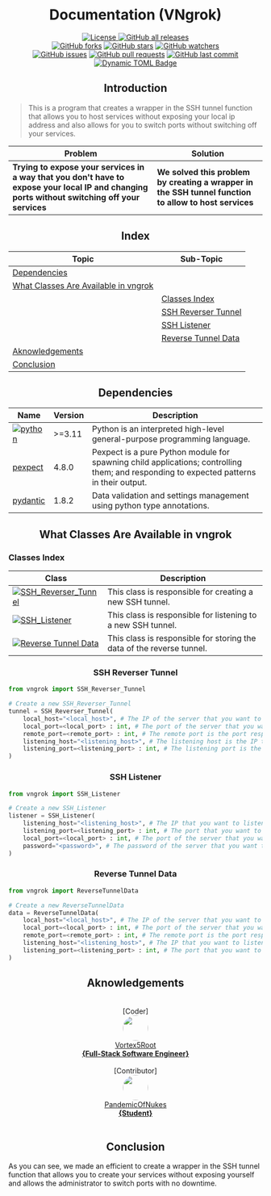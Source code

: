 <h1 align="center"> Documentation (VNgrok) </h1>
<p align="center">
    <a href="https://github.com/Vortex5Root/VNgrok/blob/master/LICENSE"><img src="https://img.shields.io/github/license/Vortex5Root/VNgrok.svg" alt="License">
    <a href="https://github.com/Vortex5Root/VNgrok/releases"><img src="https://img.shields.io/github/downloads/Vortex5Root/VNgrok/total.svg" alt="GitHub all releases"></a><br>
    <a href="https://github.com/Vortex5Root/VNgrok/network"><img src="https://img.shields.io/github/forks/Vortex5Root/VNgrok.svg" alt="GitHub forks"></a>
    <a href="https://github.com/Vortex5Root/VNgrok/stargazers"><img src="https://img.shields.io/github/stars/Vortex5Root/VNgrok.svg" alt="GitHub stars"></a>
    <a href="https://github.com/Vortex5Root/VNgrok/watchers"><img src="https://img.shields.io/github/watchers/Vortex5Root/VNgrok.svg" alt="GitHub watchers"></a><br>
    <a href="https://github.com/Vortex5Root/VNgrok/issues"><img src="https://img.shields.io/github/issues/Vortex5Root/VNgrok.svg" alt="GitHub issues"></a>
    <a href="https://github.com/Vortex5Root/VNgrok/pulls"><img src="https://img.shields.io/github/issues-pr/Vortex5Root/VNgrok.svg" alt="GitHub pull requests"></a>
    <a href="https://github.com/Vortex5Root/VNgrok/commits/master"><img src="https://img.shields.io/github/last-commit/Vortex5Root/VNgrok.svg" alt="GitHub last commit"></a><br>
    <a href="https://github.com/Daisie-Bell/svaeva-sdkreleases"><img alt="Dynamic TOML Badge" src="https://img.shields.io/badge/dynamic/toml?url=https%3A%2F%2Fraw.githubusercontent.com%2FVortex5Root%2FVNgrok%2Fmain%2Fpyproject.toml&query=%24.tool.poetry.version&style=for-the-badge&logo=data%3Aimage%2Fpng%3Bbase64%2CiVBORw0KGgoAAAANSUhEUgAAAQAAAAEACAMAAABrrFhUAAAC%2BlBMVEUAAACWXjexgE61gk%2B9hkrepmueZzvipmmWYjmzgVCYZDrfp2yUYDmodkWWYTjepWuVYTiWYjmXYjnepmvfp2u1gU%2FfqG3orW%2BZZTvepmvepWvfpmvepmviqmnyyJXepmvdpWzepWuWYjizglDepmuWYjjepWvfpmvfpmu0glDhpWuygk%2BZZTvdpmuyglCzgVDepWyVYTjepmyzglCWYjiVYTiWYjiWYji0glDjo2qzgU%2BYXjanc0WygVH72KjepWvepWvepmuzglCVYjjepWzepWuzgVHepWvepmuWYTiWYTi3gU%2FgpWyWYTe4g1Cygk6VYzWcZTuzgVDepWyzglDepmuVYTizgVDdpWuVYTjzy5eVYTjzy5ffpmu0glC0glDfpmuWYjffpmuzgVCzgVCWYTf61qb41KSyglD406P406KzglCzglCWYTizglCyglG0glD0zJuWYTf3y5nfp2z1zpn605%2B6hFL61qbepmyzgVGVYjnyyZiyglD0zJn1zp3PmmDeo2ndqGuzglGWYjnepmz%2F4LK%2Fn4VpUThaQSx7XD6gdUq0j3KOaUSYZDqufk%2BZZTuXb0dyVzuXYzn%2F3rCFY0FuVDqSXzeqgV%2F93K6pe01eQi372arksHjfqG6zglBwTTBfQy30zJrjrnXgqnDepWvYoWi4hlShckx5UTL826zrvIblsnvcpGrAjVm7iFWleEz616fuwYyaZjxoUDh8UzP306L2z53vxJDsvonaomnRmmPEkFu2hFJlRi751aXzypfUnWXLlV%2BcckmUYDh1TzHv0KbJqIjpuoPot4HirHPPmWLNl2CSbEaPXjdiRC3IkV2jb0OJZkN2WTyNXTeJWjaEVzSxiGrXn2e%2BiVa0f06faj9qSS%2FwxpO8m4DWn2bCi1emeVa3glGsd0ibakN9VDP41KTAn4O6l3ulh2%2Bye0yHWTWAVTTsy6Dntn6NcFmAYD%2Fcu5aui3CofVqRcll4Wz3kw5vTspDTsZDSsI%2FEoYG3k3apgF%2BjdVG3%2FlxkAAAAg3RSTlMALi4tBvwLFuqo7jIsEvz59eTeWkcpHgn5xqV%2FYQ%2F%2B6OTZ2LatoJV1UVEqG%2FPy8unMt52Pi3hURz4kJBz%2B%2Ffft39bVxbq0r5%2BHgG9EOjc1MSQW9vXb0dC%2FvayjlY2NfHVsaGdkXV3w5d%2Fc0s3Jx6CDcWhiVj8%2BLvXr183LtZl4STUnJrWO%2Fp4AAAw5SURBVHja7JtdSFNhGMdPpXjhRRdGMjUtkKwgCK8KohSMgqKbCCIKooui7qJviL523nMYRAUNbGya60uaWrRwZdrMyPILLTDLyj6xb40i%2BqKL3u3onuaanuPzbDtn2%2B%2FC%2B%2F9%2F73nf5%2F88j0KSJEmSJEmSJEmSGJC50bRqekn2HCFBKVjMFEpmCQnIhjwGFOcICUZGEQsmLztNSBwyZrBQJs%2BcKiQGs4pZGLIWCPHPlHksPKlL4%2F0U7DCxMYhrC9LXMCD8KYjXDyF9CVNHalY81kZz8pkG8tOF%2BGJBVirTxpopQvwwtTCVaWdevFTIaTMns%2FGxN0MwPmnrQb52ZhjdgmnLVjFOolowLXsu4ySqBZn73IyG1UZ8EVLWuiTJUcVoMK0QjEXKWofk53ILo6HESKVRJpcfoJHKgnzDFMjrFklBvBlkJKQao18A8gFPNZEFhboPyyA%2FmNNnGAponOm6d7gf5Idwk8qCZdMEnbJtkzQa1tNljITFBZmCDgH5YbFSfQjT9TdH2L5HUoOV6kMo1ldW3r5ZUos1t42RME8%2FxeEBkK8G27WzjIQl%2BqiMdm6RtGJzlxNVRrEvC0C%2BJlzu8rgoC3ZtlQCtFjAS5mYjygK0fKuEwFFFVRYIMSGzIFdC0thq3LIgxbfgcOa0hIAyJc2IclmQsnE681N2VUJytYyoLIhm2yyniAWoRlhAGxRNiJ4Rar%2Bj2iPhsPYRVUb5h4XIM2s1C6H1jYTDVkdUGSHKAtx%2BR8tlCcdleBORZUEko%2FIKEwtLlV4sQLyJyP2OKodOLEDMUXD7HeV1Lp1URiXkOfFQPlNDuRtrgYemLEgtRNyGqP2Os9ds%2BigL5hakCAgQ%2Bx0IC2ibp0UZsdrvaOuz6sMCU3qs9jvacq0Sjps0ncOsqbHa7zhzE3sKiDqH2Zmx2u8ow2ZlVx2jIC9nvP2OxQwHPis7aCJCcTriHzpwVHv0YcEyQSO830HEoC8oxr5zaErTFPmKGCGtjRICqi2bPA35IIcRAVlZDxFhverMy%2BiArKyD5mmhoI4ljBAIitisTFAcLhVUcb7hhvnic0YOOiiiJuv1lb0dbIeq4rfX7OPiI0ZNuRubksZtQdNrkfM4X1DBQbPCqYvnGR5EUKSLCI8%2BiAq7BRUsNwdouE5vQZ812i30849PiENcUTNHXWkGKC2AoIhtoV8r1yT%2FqAjMF8ZmojmIW%2BcYGkRQRBaH118dF%2F9ltmoDgMp2Rg1%2BqNqoqiyouXQlIL2nopP%2FXa7BAOBSE8NDHRSvDo4pvzcgv%2FtCl71H5EzQZABA9yAQDlU9o9bH5148EYd48NRi8XaLCAM4DTURsMCDro9VyO%2Fh8i0Vt0WcAfS3IQRF%2BuWCcw3D8kv7vVy%2B94EoYg3gVNYzeloa6SPCvfvD8pvtXL7zkyiiDAB66RMCPitbc8%2F%2BX%2F7tC3YLp6JUxBoAnCIqjGiHqjY3C9DB5SvUOi1w%2BtEGALdqGD11Lpr%2BcfvC4V%2B%2FtsvCcdaKANqA0MJIR1nZxZun9a8D8p0WOP3EBoQWRjoJigPHAt%2B%2BIt%2F7URTpDYDCSF8W3Lkrv1Ru%2FiH5XXD3ExoA3CO5CtBDVZAvyyf98u1%2B%2BfYLt8XxGjDJrIobHYwC5FAV5HMDlIfPhz%2F4UJ8AfGFEn5VBPuePcvXB04c2INq3IQxVtcvnfFPkO%2FtFMSoGIFqn%2BKwM8oHPysdfKkbBAOAUooGOzMogHwxoBvmRNgCIkAUelfLBALj7KAyI%2FYcw6gKy45c8km9w90XPAMQMAZOVHT%2FlUE6KUTaAvjhUOVS1%2FZAB4GEsDKCdIagaqtq%2BvJX%2FyxE6A%2FRlQXBQ9MnXrQEhEYF8qPqdy9e1AeYb0DulD4oDXL7eDeARAVISrQUDv2XZCAb4ekYROAVNle9khAHUcTh6bTOY8B%2BRjXIClA%2BB6BTAhP%2BIgU6Ach3WEMl%2F5ZvwG%2B0EkFkAE%2F6vBjsBJI8iTPi7n7433AlAX4cw4e%2BusFjeG%2FAEoPpmfMQN8jnGPAF%2BC%2BpR8kubLRzjnoBxVYcw4e%2FkI24%2FdiNegpp76KETfouCvbnUeM%2Bg9g8B5MOIO9DrfWdwA9RaABP%2Bnq7Ary9yZEN%2FAgq9Y74I7QsD8r3%2F%2FPrxYgA%2FBR2jdI1gwi9%2BHJLvrA10%2BmXDfwKwYzLKTjs8%2FJyufj7kVWvAM0OcgPBLh00fRsr3Bo%2F45bEwjgGQEYICv0LnkPwKvuARtwZwC9pHBP7gh9%2F5l32zCbkhCuP48ZEQQilrshBdyWc%2BNpRCPhNJkVDKZ7ayemZxmjHGjGbcxkI2YqNZXBtldbO80b1FSaIoCwslKylnZlzPjLlzzTjmzpk581vQ212d3z3neZ7%2FOe%2FrV75aCwiaIgZ%2BbPxh5cOjn0NAVYogKriPgT9S%2Bp8%2FVnxqvwMYT9m78juWeENuB4f%2FzUtFKU7AHKF2ADPw5IUy5PEdv%2FKxF16ZBMCjYev%2F%2BJzt%2FYfj3vc%2F1PAIMLaEre8N7v00HtRTwOvg679z7xl%2B%2BWkCankE4K6iKJ8f%2BidfYgEMLgGv2u329esVnAMCbvIK%2BPRgWCWz7ADhagCs5BTwCv80sJoClnAJePtDQap5BLgEXPe3fcUFLFSQnALeflV8ZBHwPu3rl0VA%2B4%2FlPxh%2BIJ%2BA7%2B8fvI98%2BxUXsEBBsgl421ViSCfgvRJHNgGJXwmWTMCnxORXcQEzlSyggGTxl0tAW0mnkhciOQSkFQBZdsDX9vW3I9dfcQGzlTw0AhoBjYC6CRh7JdYIyES15wDxBEi%2FAyYsYLEyhkZAI6AR0AhoBDQC6i1g7PN4I6B0ARr8gVwCjC%2FUgzhSCfAsSlUoGI5r%2FqIFeA5ldCGGRAIMh%2FpYEEMiAeDa1EeHOBLVAPjWYQIcF6JIJUClHabAhhBDNwBAMgGUdlSqgY9m0T77TzoBFDR%2F3YZNGR6AhAJ8emFLUAEkFaCpNKArqwCmIDYVqJp0AkDtRKaCAVU16QRQyhQ4xu9PVE06AZTqlg0%2BfUoDBdIJ0MA0gGHSEFWTTkCIS4eoXt0ETBsvAH8aYrv1EhDZAV%2FSBZg0gs0REm4oHBQtAEwrKQBvCxC9jgJMM1QwWgDoNIIDXq92AnRqBQpSBBgWjWCCanVrJ4CigqQA6NIIFph%2BQ6iFgGlY5lABCkDs%2BBaw%2FH9r1QVcO1TQTRFgDCiiBzumVysBgQIc93oOCkh0AseAvv9xHY4AE4C4KiowdAdXiC8HAXpYEgzRBWzOIGARxNBiCjxAIqfAMVzfxUD0IjiTZGEVpCpA4gYs1aKMrugC1pEsnAYYreCLCwn0TmQiFn0O2E6ysfFQUsEgJffolHYcGtAXfRBaPYNk5cRBQDAWoILYRKx7pq73XMFH4SXrSQ5WzII0BWZCQB9A%2BDC08AzJye5tKQr0hABVeAELTk4n%2BTl9dpSCCgqYuQuXn4%2FLLUjQ61VMwOx1M8g%2FM3fNVkhQKQHzd84gXGyalb521fb4BdxSCmT%2B2rmEm2lLYSQaZdh9gQXMO3aA%2FBc2HoERdMP5p9MRVMC8ZZh8ilFg6L8UfBOwBsxbtp%2F8VzaegySuTQN04a7Fj%2B4n%2F53lh9IVOD2hjsDqOaQQLq9KV6AawgjYvocUxYzjLUjiqZRhC3IEtm8gRYCTESDx%2BwJNBAGHi1s%2B5sS7oxQMqFq%2BAEy8hTL1PIzAtHhqQPGJt%2FiGAEapAhZcIZPkVKwhlD8JYuKdFNOPt8QRMJMj8fI0BEEEzGaJtxxWXNxavgBMvGWwaEdJAnD5B0i57DsCfPAF%2Fs2kfHafBx4ECfxcLN%2FGcwRESrwIxw16XgFiJV6OyWiSAlbvIcIx%2FURrUjXggoDL95lxqTUJAVc3EGGZu%2BZg0QIOrydCs%2BIa5ETEwM%2F5lHS3qCK48AqpBNOWcgpIf%2BKuCnuX5hAgauDnY9%2BOrAch8xN31Vg0i1sAPnFXb%2Fmhgiy7QPDAX7yCDE%2FcVebvNyYVSbwc5XBpbgG4fJESb1FNcUzgFy3xFtMUUxPvFFInFs3KJ2C7oIn35yjqI9gSHQC5g7jHS1EqsCUqAMKGp%2FfBqSAPMwCGYo%2BXAqCNMWSCMcU93AFvnD7OABBMZBgRIBlpHmH%2B0O3xUgI0s%2BEBMJR7vBQFgTJsQGRI93gpAdrxVaAAuDjEe7wUAat8YGlgw6U6tHu8lAE2P4ZRMApGwSgYBaNgFIyCgQEAwXdFD9%2BxBFoAAAAASUVORK5CYII%3D&label=Package%20Version"></a>
</p>

<h2 align="center">Introduction</h2>

> This is a program that creates a wrapper in the SSH tunnel function that allows you to host services without exposing your local ip address and also allows for you to switch ports without switching off your services.

| Problem | Solution |
| --- | --- |
| **Trying to expose your services in a way that you don't have to expose your local IP and changing ports without switching off your services** | **We solved this problem by creating a wrapper in the SSH tunnel function to allow to host services** |

<h2 align="center"> Index </h2>

| Topic | Sub-Topic |
| --- | --- |
| [Dependencies](#dependencies) | |
| [What Classes Are Available in vngrok](#what-classes-are-available-in-vngrok) | |
| | [Classes Index](#classes-index) |
| | [SSH Reverser Tunnel](#ssh-reverser-tunnel) |
| | [SSH Listener](#ssh-listener) |
| | [Reverse Tunnel Data](#reverse-tunnel-data) |
| [Aknowledgements](#aknowledgements) | |
| [Conclusion](#conclusion) | |

<h2 align="center">Dependencies</h2>

| Name | Version | Description |
| --- | --- | --- |
| [![python](https://img.shields.io/badge/Python-3776AB?style=for-the-badge&logo=python&logoColor=ffdd54)](https://www.python.org/) | >=3.11 | Python is an interpreted high-level general-purpose programming language. |
| [pexpect](https://pexpect.readthedocs.io/en/stable/) | 4.8.0 | Pexpect is a pure Python module for spawning child applications; controlling them; and responding to expected patterns in their output. |
| [pydantic](https://pydantic-docs.helpmanual.io/) | 1.8.2 | Data validation and settings management using python type annotations. |

<h2 align="center">What Classes Are Available in vngrok</h2>

<h3>Classes Index</h3>

| Class | Description |
| --- | --- |
| [![SSH_Reverser_Tunnel](https://img.shields.io/badge/SSH_Reverser_Tunnel-3776AB?style=for-the-badge&logo=python&logoColor=ffdd54)](#ssh-reverser-tunnel) | This class is responsible for creating a new SSH tunnel. |
| [![SSH_Listener](https://img.shields.io/badge/SSH_Listener-3776AB?style=for-the-badge&logo=python&logoColor=ffdd54)](#ssh-listener) | This class is responsible for listening to a new SSH tunnel. |
| [![Reverse Tunnel Data](https://img.shields.io/badge/ReverseTunnelData-3776AB?style=for-the-badge&logo=python&logoColor=ffdd54)](#reverse-tunnel-data) | This class is responsible for storing the data of the reverse tunnel. |

<h3 align="center">SSH Reverser Tunnel</h3>

```python
from vngrok import SSH_Reverser_Tunnel

# Create a new SSH_Reverser_Tunnel
tunnel = SSH_Reverser_Tunnel(
    local_host="<local_host>", # The IP of the server that you want to expose to the internet.
    local_port=<local_port> : int, # The port of the server that you want to expose to the internet.
    remote_port=<remote_port> : int, # The remote port is the port responsible to host your server locally on the remote host.
    listening_host="<listening_host>", # The listening host is the IP that you want to listen to receive connections.
    listening_port=<listening_port> : int, # The listening port is the port that you want to receive connections.
)
```

<h3 align="center">SSH Listener</h3>

```python
from vngrok import SSH_Listener

# Create a new SSH_Listener
listener = SSH_Listener(
    listening_host="<listening_host>", # The IP that you want to listen to receive connections.
    listening_port=<listening_port> : int, # The port that you want to receive connections.
    local_port=<local_port> : int, # The port of the server that you want to expose to the internet.
    password="<password>", # The password of the server that you want to expose to the internet.
)
```

<h3 align="center">Reverse Tunnel Data</h3>

```python
from vngrok import ReverseTunnelData

# Create a new ReverseTunnelData
data = ReverseTunnelData(
    local_host="<local_host>", # The IP of the server that you want to expose to the internet.
    local_port=<local_port> : int, # The port of the server that you want to expose to the internet.
    remote_port=<remote_port> : int, # The remote port is the port responsible to host your server locally on the remote host.
    listening_host="<listening_host>", # The IP that you want to listen to receive connections.
    listening_port=<listening_port> : int, # The port that you want to receive connections.
)
```

<h2 align="center">Aknowledgements</h2>

<p align="center">
    <br>[Coder]<br>
    <a href="https://github.com/Vortex5Root"><img src=https://avatars.githubusercontent.com/u/102427260?s=200&v=4 width=50 style="border-radius: 50%;"><br>Vortex5Root <br><b>        {Full-Stack Software Engineer}</b></a><br>
    <br>[Contributor]<br>
    <a href="https://github.com/PandemicOfNukes"><img src=https://avatars.githubusercontent.com/u/59929476?s=200&v=4 width=50 style="border-radius: 50%;"><br>PandemicOfNukes <br><b>        {Student}</b></a><br><br>
</p>

<h2 align="center">Conclusion</h2>
As you can see, we made an efficient to create a wrapper in the SSH tunnel function that allows you to create your services without exposing yourself and allows the administrator to switch ports with no downtime.
